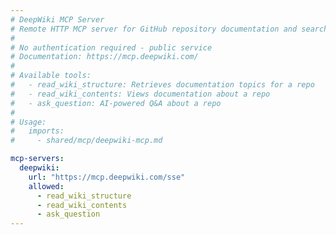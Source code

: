 ```yaml
---
# DeepWiki MCP Server
# Remote HTTP MCP server for GitHub repository documentation and search
#
# No authentication required - public service
# Documentation: https://mcp.deepwiki.com/
#
# Available tools:
#   - read_wiki_structure: Retrieves documentation topics for a repo
#   - read_wiki_contents: Views documentation about a repo
#   - ask_question: AI-powered Q&A about a repo
#
# Usage:
#   imports:
#     - shared/mcp/deepwiki-mcp.md

mcp-servers:
  deepwiki:
    url: "https://mcp.deepwiki.com/sse"
    allowed:
      - read_wiki_structure
      - read_wiki_contents
      - ask_question
---
```

